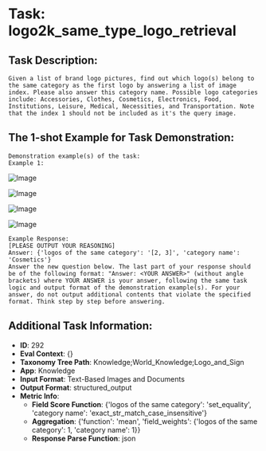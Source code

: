 # Task: logo2k_same_type_logo_retrieval

## Task Description:

```
Given a list of brand logo pictures, find out which logo(s) belong to the same category as the first logo by answering a list of image index. Please also answer this category name. Possible logo categories include: Accessories, Clothes, Cosmetics, Electronics, Food, Institutions, Leisure, Medical, Necessities, and Transportation. Note that the index 1 should not be included as it's the query image.
```

## The 1-shot Example for Task Demonstration:

```
Demonstration example(s) of the task:
Example 1:
```

![Image](e1-1-cosmetic-ysl.png)

![Image](e1-2-cosmetic-watsons.png)

![Image](e1-3-cosmetic-olay.png)

![Image](e1-4-acc-churchs.png)

```
Example Response:
[PLEASE OUTPUT YOUR REASONING]
Answer: {'logos of the same category': '[2, 3]', 'category name': 'Cosmetics'}
Answer the new question below. The last part of your response should be of the following format: "Answer: <YOUR ANSWER>" (without angle brackets) where YOUR ANSWER is your answer, following the same task logic and output format of the demonstration example(s). For your answer, do not output additional contents that violate the specified format. Think step by step before answering.
```

## Additional Task Information:

- **ID**: 292
- **Eval Context**: {}
- **Taxonomy Tree Path**: Knowledge;World_Knowledge;Logo_and_Sign
- **App**: Knowledge
- **Input Format**: Text-Based Images and Documents
- **Output Format**: structured_output
- **Metric Info**:
  - **Field Score Function**: {'logos of the same category': 'set_equality', 'category name': 'exact_str_match_case_insensitive'}
  - **Aggregation**: {'function': 'mean', 'field_weights': {'logos of the same category': 1, 'category name': 1}}
  - **Response Parse Function**: json
